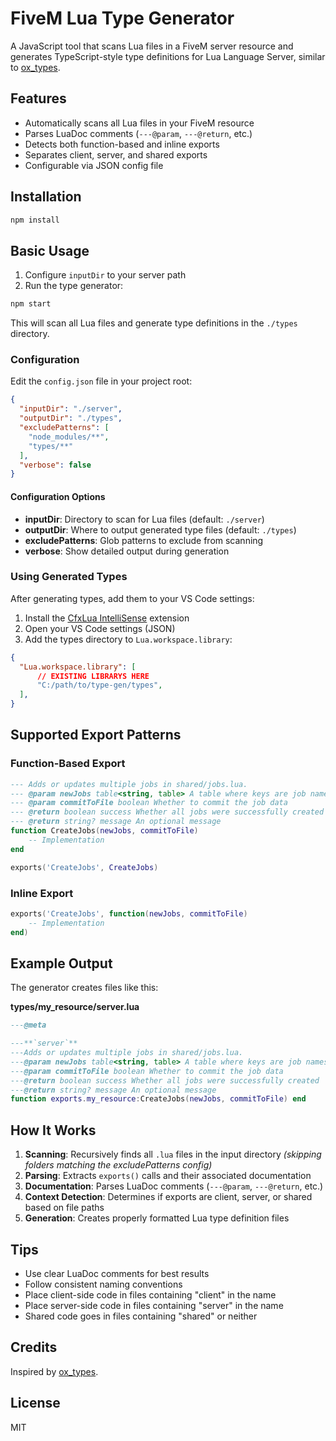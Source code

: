 # FiveM Lua Type Generator

A JavaScript tool that scans Lua files in a FiveM server resource and generates TypeScript-style type definitions for Lua Language Server, similar to [ox_types](https://github.com/overextended/ox_types).

## Features

- Automatically scans all Lua files in your FiveM resource
- Parses LuaDoc comments (`---@param`, `---@return`, etc.)
- Detects both function-based and inline exports
- Separates client, server, and shared exports
- Configurable via JSON config file

## Installation

```bash
npm install
```

## Basic Usage

1. Configure `inputDir` to your server path
2. Run the type generator:

```bash
npm start
```

This will scan all Lua files and generate type definitions in the `./types` directory.

### Configuration

Edit the `config.json` file in your project root:

```json
{
  "inputDir": "./server",
  "outputDir": "./types",
  "excludePatterns": [
    "node_modules/**",
    "types/**"
  ],
  "verbose": false
}
```

#### Configuration Options

- **inputDir**: Directory to scan for Lua files (default: `./server`)
- **outputDir**: Where to output generated type files (default: `./types`)
- **excludePatterns**: Glob patterns to exclude from scanning
- **verbose**: Show detailed output during generation

### Using Generated Types

After generating types, add them to your VS Code settings:

1. Install the [CfxLua IntelliSense](https://marketplace.visualstudio.com/items?itemName=communityox.cfxlua-vscode-cox) extension
2. Open your VS Code settings (JSON)
3. Add the types directory to `Lua.workspace.library`:

```json
{
  "Lua.workspace.library": [
      // EXISTING LIBRARYS HERE
      "C:/path/to/type-gen/types",
  ],
}
```

## Supported Export Patterns

### Function-Based Export

```lua
--- Adds or updates multiple jobs in shared/jobs.lua.
--- @param newJobs table<string, table> A table where keys are job names
--- @param commitToFile boolean Whether to commit the job data
--- @return boolean success Whether all jobs were successfully created
--- @return string? message An optional message
function CreateJobs(newJobs, commitToFile)
    -- Implementation
end

exports('CreateJobs', CreateJobs)
```

### Inline Export

```lua
exports('CreateJobs', function(newJobs, commitToFile)
    -- Implementation
end)
```

## Example Output

The generator creates files like this:

**types/my_resource/server.lua**
```lua
---@meta

---**`server`**
---Adds or updates multiple jobs in shared/jobs.lua.
---@param newJobs table<string, table> A table where keys are job names
---@param commitToFile boolean Whether to commit the job data
---@return boolean success Whether all jobs were successfully created
---@return string? message An optional message
function exports.my_resource:CreateJobs(newJobs, commitToFile) end
```

## How It Works

1. **Scanning**: Recursively finds all `.lua` files in the input directory *(skipping folders matching the excludePatterns config)*
2. **Parsing**: Extracts `exports()` calls and their associated documentation
3. **Documentation**: Parses LuaDoc comments (`---@param`, `---@return`, etc.)
4. **Context Detection**: Determines if exports are client, server, or shared based on file paths
5. **Generation**: Creates properly formatted Lua type definition files

## Tips

- Use clear LuaDoc comments for best results
- Follow consistent naming conventions
- Place client-side code in files containing "client" in the name
- Place server-side code in files containing "server" in the name
- Shared code goes in files containing "shared" or neither

## Credits

Inspired by [ox_types](https://github.com/overextended/ox_types).

## License

MIT

